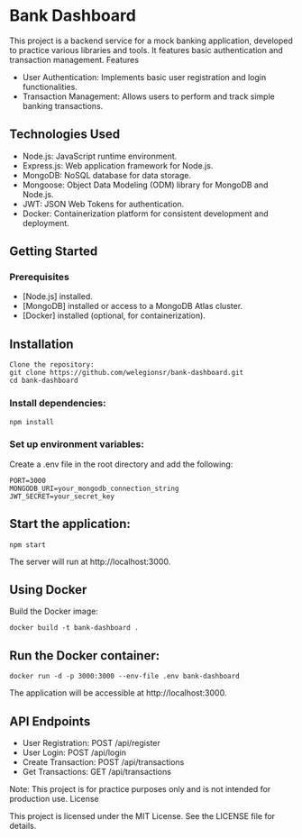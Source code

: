 # Bank Dashboard

This project is a backend service for a mock banking application, developed to practice various libraries and tools. It features basic authentication and transaction management.
Features

  - User Authentication: Implements basic user registration and login functionalities.
  - Transaction Management: Allows users to perform and track simple banking transactions.

## Technologies Used

  - Node.js: JavaScript runtime environment.
  - Express.js: Web application framework for Node.js.
  - MongoDB: NoSQL database for data storage.
  - Mongoose: Object Data Modeling (ODM) library for MongoDB and Node.js.
  - JWT: JSON Web Tokens for authentication.
  - Docker: Containerization platform for consistent development and deployment.

## Getting Started
### Prerequisites

  - [Node.js] installed.
  - [MongoDB] installed or access to a MongoDB Atlas cluster.
  - [Docker] installed (optional, for containerization).

## Installation

    Clone the repository:
    git clone https://github.com/welegionsr/bank-dashboard.git
    cd bank-dashboard

### Install dependencies:

    npm install

### Set up environment variables:

Create a .env file in the root directory and add the following:

    PORT=3000
    MONGODB_URI=your_mongodb_connection_string
    JWT_SECRET=your_secret_key

## Start the application:

    npm start

  The server will run at http://localhost:3000.

## Using Docker

  Build the Docker image:

    docker build -t bank-dashboard .

## Run the Docker container:

    docker run -d -p 3000:3000 --env-file .env bank-dashboard

  The application will be accessible at http://localhost:3000.

## API Endpoints

  - User Registration: POST /api/register
  - User Login: POST /api/login
  - Create Transaction: POST /api/transactions
  - Get Transactions: GET /api/transactions

Note: This project is for practice purposes only and is not intended for production use.
License

This project is licensed under the MIT License. See the LICENSE file for details.
